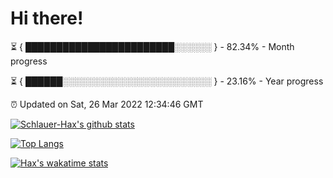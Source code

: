 # Hi there!

⏳ { ████████████████████████░░░░░░ } - 82.34% - Month progress

⏳ { ██████░░░░░░░░░░░░░░░░░░░░░░░░ } - 23.16% - Year progress

⏰ Updated on Sat, 26 Mar 2022 12:34:46 GMT


[![Schlauer-Hax's github stats](https://github-readme-stats.vercel.app/api?username=Schlauer-Hax&show_icons=true&theme=dark&count_private=true)](https://github.com/Schlauer-Hax)


[![Top Langs](https://github-readme-stats.vercel.app/api/top-langs/?username=Schlauer-Hax&layout=compact&theme=dark)](https://github.com/Schlauer-Hax?tab=repositories)


[![Hax's wakatime stats](https://github-readme-stats.vercel.app/api/wakatime?username=Hax&theme=dark)](https://wakatime.com/@Hax)

